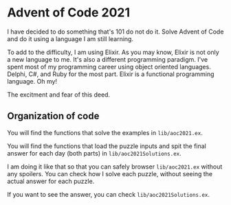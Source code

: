 # Advent of Code 2021

I have decided to do something that's 101 do not do it. Solve Advent of Code and
do it using a language I am still learning.

To add to the difficulty, I am using Elixir. As you may know, Elixir is not only
a new language to me. It's also a different programming paradigm. I've spent
most of my programming career using object oriented languages. Delphi, C#, and
Ruby for the most part. Elixir is a functional programming language. Oh my!

The excitment and fear of this deed.

## Organization of code

You will find the functions that solve the examples in `lib/aoc2021.ex`.

You will find the functions that load the puzzle inputs and spit the final answer for each day (both parts) in `lib/aoc2021Solutions.ex`.

I am doing it like that so that you can safely browser `lib/aoc2021.ex` without
any spoilers. You can check how I solve each puzzle, without seeing the actual
answer for each puzzle.

If you want to see the answer, you can check `lib/aoc2021Solutions.ex`.
